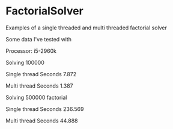 FactorialSolver
===============

Examples of a single threaded and multi threaded factorial solver

Some data I've tested with

Processor: i5-2960k

Solving 100000

Single thread Seconds 7.872

Multi thread Seconds 1.387

Solving 500000 factorial

Single thread Seconds 236.569

Multi thread Seconds 44.888
